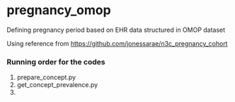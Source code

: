 # pregnancy_omop
Defining pregnancy period based on EHR data structured in OMOP dataset

Using reference from https://github.com/jonessarae/n3c_pregnancy_cohort


### Running order for the codes
1. prepare_concept.py
2. get_concept_prevalence.py
3. 